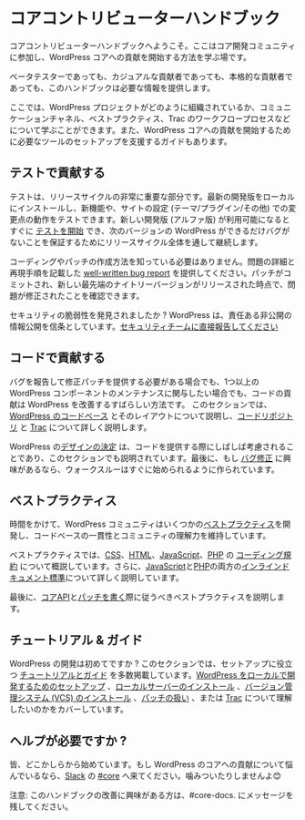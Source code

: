 <!-- 
# Core Contributor Handbook
 -->
# コアコントリビューターハンドブック

<!-- 
Welcome to the Core Contributor Handbook, the place to learn how to get involved with the WordPress core development community, and start contributing to WordPress core.
 -->
コアコントリビューターハンドブックへようこそ。ここはコア開発コミュニティに参加し、WordPress コアへの貢献を開始する方法を学ぶ場です。

<!-- 
Whether you are a beta tester, casual contributor, or serious contributor, this handbook will provide the information you need to get started.
 -->
ベータテスターであっても、カジュアルな貢献者であっても、本格的な貢献者であっても、このハンドブックは必要な情報を提供します。

<!-- 
Here you can learn about how the WordPress project is organized, communication channels, best practices, the Trac workflow process, and more. There are also guides to help you set up the tools you’ll need to start contributing to WordPress core.
 -->
ここでは、WordPress プロジェクトがどのように組織されているか、コミュニケーションチャネル、ベストプラクティス、Trac のワークフロープロセスなどについて学ぶことができます。また、WordPress コアへの貢献を開始するために必要なツールのセットアップを支援するガイドもあります。

<!--
## Contribute with Testing
-->
## テストで貢献する

<!--
Testing is a very important part of the release cycle. You can install the latest development version locally to test new features, and how the changes work with your site setup (theme/plugins/etc.). You can [start testing](https://make.wordpress.org/core/handbook/testing/) as soon as a new development version is available (alpha), and continue throughout the release cycle to ensure the next version of WordPress is as bug\-free as possible.
-->
テストは、リリースサイクルの非常に重要な部分です。最新の開発版をローカルにインストールし、新機能や、サイトの設定 (テーマ/プラグイン/その他) での変更点の動作をテストできます。新しい開発版 (アルファ版) が利用可能になるとすぐに [テストを開始](https://make.wordpress.org/core/handbook/testing/) でき、次のバージョンの WordPress ができるだけバグがないことを保証するためにリリースサイクル全体を通して継続します。

<!--
You don’t need to know how to code or create a patch, just provide a [well-written bug report](https://make.wordpress.org/core/handbook/testing/reporting-bugs/), with details of the issue and steps to reproduce. You can confirm the issue is fixed once a patch is committed and a new bleeding edge nightly version released.
-->
コーディングやパッチの作成方法を知っている必要はありません。問題の詳細と再現手順を記載した [well-written bug report](https://make.wordpress.org/core/handbook/testing/reporting-bugs/) を提供してください。パッチがコミットされ、新しい最先端のナイトリーバージョンがリリースされた時点で、問題が修正されたことを確認できます。

<!--
Found a security vulnerability? WordPress believes in responsible and private disclosure. [Report it directly to our security team.](https://make.wordpress.org/core/handbook/testing/reporting-security-vulnerabilities/)
-->
セキュリティの脆弱性を発見されましたか ? WordPress は、責任ある非公開の情報公開を信条としています。[セキュリティチームに直接報告してください](https://make.wordpress.org/core/handbook/testing/reporting-security-vulnerabilities/)

<!-- 
## Contribute with Code
-->
## コードで貢献する

<!--
Whether you need to report one bug and provide a patch to fix it, or wish to become involved in maintaining one or more WordPress components, contributing code is a great way to improve WordPress. This section walks through [the WordPress codebase](https://make.wordpress.org/core/handbook/contribute/codebase/) and how it’s laid out, then teaches you more about [the code repository](https://make.wordpress.org/core/handbook/contribute/svn/) and [our bug tracker (Trac)](https://make.wordpress.org/core/handbook/contribute/trac/).
-->
バグを報告して修正パッチを提供する必要がある場合でも、1つ以上の WordPress コンポーネントのメンテナンスに関与したい場合でも、コードの貢献は WordPress を改善するすばらしい方法です。
このセクションでは、[WordPress のコードベース](https://make.wordpress.org/core/handbook/contribute/codebase/) とそのレイアウトについて説明し、[コードリポジトリ](https://make.wordpress.org/core/handbook/contribute/svn/) と [Trac](https://make.wordpress.org/core/handbook/contribute/trac/) について詳しく説明します。

<!-- 
[Design decisions](https://make.wordpress.org/core/handbook/contribute/design-decisions/) made within WordPress are often a consideration when contributing code and are outlined in this section as well. Finally, if you’re interested in [fixing bugs](https://make.wordpress.org/core/handbook/contribute/fixing-bugs/), our walkthrough is made to get you quickly started.
-->
WordPress の[デザインの決定](https://make.wordpress.org/core/handbook/contribute/design-decisions/) は、コードを提供する際にしばしば考慮されることであり、このセクションでも説明されています。最後に、もし [バグ修正](https://make.wordpress.org/core/handbook/contribute/fixing-bugs/) に興味があるなら、ウォークスルーはすぐに始められるように作られています。

<!-- 
## Best Practices
-->
## ベストプラクティス

<!-- 
Over time, the WordPress community has developed some [best practices](https://make.wordpress.org/core/handbook/best-practices/), which keep the code base consistent and understandable by the community.
-->
時間をかけて、WordPress コミュニティはいくつかの[ベストプラクティス](https://make.wordpress.org/core/handbook/best-practices/)を開発し、コードベースの一貫性とコミュニティの理解力を維持しています。

<!-- 
In the best practices section, we outline the [coding standards](https://make.wordpress.org/core/handbook/best-practices/coding-standards/) for [CSS](https://make.wordpress.org/core/handbook/best-practices/coding-standards/css/), [HTML](https://make.wordpress.org/core/handbook/best-practices/coding-standards/html/), [JavaScript](https://make.wordpress.org/core/handbook/best-practices/coding-standards/javascript/), and [PHP](https://make.wordpress.org/core/handbook/best-practices/coding-standards/php/). Additionally, [inline documentation standards](https://make.wordpress.org/core/handbook/best-practices/inline-documentation-standards/) for both [JavaScript](https://make.wordpress.org/core/handbook/best-practices/inline-documentation-standards/javascript/) and [PHP](https://make.wordpress.org/core/handbook/best-practices/inline-documentation-standards/php/) are documented in-depth.
--> 
ベストプラクティスでは、[CSS](https://make.wordpress.org/core/handbook/best-practices/coding-standards/css/)、[HTML](https://make.wordpress.org/core/handbook/best-practices/coding-standards/html/)、[JavaScript](https://make.wordpress.org/core/handbook/best-practices/coding-standards/javascript/)、[PHP](https://make.wordpress.org/core/handbook/best-practices/coding-standards/php/) の [コーディング規約](https://make.wordpress.org/core/handbook/best-practices/coding-standards/) について概説しています。さらに、[JavaScript](https://make.wordpress.org/core/handbook/best-practices/inline-documentation-standards/javascript/)と[PHP](https://make.wordpress.org/core/handbook/best-practices/inline-documentation-standards/php/)の両方の[インラインドキュメント標準](https://make.wordpress.org/core/handbook/best-practices/inline-documentation-standards/)について詳しく説明しています。

<!-- 
Finally, the section walks through the [Core APIs](https://make.wordpress.org/core/handbook/best-practices/core-apis/) and the best practices to follow when [writing patches](https://make.wordpress.org/core/handbook/best-practices/writing-patches/).
--> 
最後に、[コアAPI](https://make.wordpress.org/core/handbook/best-practices/core-apis/)と[パッチを書く](https://make.wordpress.org/core/handbook/best-practices/writing-patches/)際に従うべきベストプラクティスを説明します。

<!-- 
## Tutorials & Guides
-->
## チュートリアル & ガイド

<!-- 
Completely new to WordPress development? In this section, we include a number of [tutorials and guides](https://make.wordpress.org/core/handbook/tutorials/) to help get you setup. Whether you want to [setup WordPress for local development](https://make.wordpress.org/core/handbook/tutorials/installing-wordpress-locally/), [install a local server](https://make.wordpress.org/core/handbook/tutorials/installing-a-local-server/), [install a version control system (VCS)](https://make.wordpress.org/core/handbook/tutorials/installing-a-vcs/), understand how to [work with patches](https://make.wordpress.org/core/handbook/tutorials/working-with-patches/), or better understand how to [work with Trac](https://make.wordpress.org/core/handbook/tutorials/trac/), we have you covered.
-->
WordPress の開発は初めてですか  ? このセクションでは、セットアップに役立つ [チュートリアルとガイド](https://make.wordpress.org/core/handbook/tutorials/) を多数掲載しています。[WordPress をローカルで開発するためのセットアップ](https://make.wordpress.org/core/handbook/tutorials/installing-wordpress-locally/) 、[ローカルサーバーのインストール](https://make.wordpress.org/core/handbook/tutorials/installing-a-local-server/) 、[バージョン管理システム (VCS) のインストール](https://make.wordpress.org/core/handbook/tutorials/installing-a-vcs/) 、[パッチの扱い](https://make.wordpress.org/core/handbook/tutorials/working-with-patches/) 、または [Trac](https://make.wordpress.org/core/handbook/tutorials/trac/) について理解したいのかをカバーしています。

<!-- 
## Need help?
-->
## ヘルプが必要ですか ?

<!-- 
We all start somewhere. If you’re having trouble getting involved with contributing to WordPress core, come find us on [Slack](https://chat.wordpress.org/) in [#core](https://make.wordpress.org/core/tag/core/). We don’t bite. 😊
-->
皆、どこかしらから始めています。もし WordPress のコアへの貢献について悩んでいるなら、[Slack](https://chat.wordpress.org/) の [#core](https://make.wordpress.org/core/tag/core/) へ来てください。噛みついたりしませんよ😊

<!-- 
Note: If you’re interested in improving this handbook, leave a message in #core\-docs.
-->
注意: このハンドブックの改善に興味がある方は、#core\-docs. にメッセージを残してください。 

